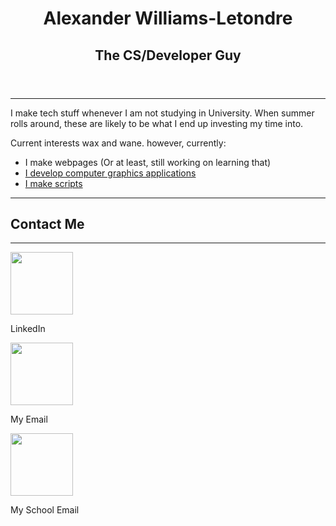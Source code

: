 <header>
  <h1 align="center">Alexander Williams-Letondre</h1>
  <h2 align="center">The CS/Developer Guy</h2>
</header>
<hr>
<body align="left">
  <div>
    <p>I make tech stuff whenever I am not studying in University. When summer rolls around, these are likely to be what I end up investing my time into.</p>
    <p>Current interests wax and wane. however, currently: </p>
    <ul>
      <li>
        I make webpages (Or at least, still working on learning that)
      </li>
      <li>
        <a href="https://github.com/Physlex/GPipe">I develop computer graphics applications</a> 
      </li>
      <li>
        <a href="https://github.com/Physlex/PythonOOD">I make scripts</a>
      </li>
    </ul>
  </div>
  <hr>
</body>
<footer align="left">
  <h2>Contact Me</h2>
  <hr>
    <a href="https://www.linkedin.com/in/alexander-williams-letondre-36a59020b/" target="_blank">
      <img src="https://user-images.githubusercontent.com/80188240/164322657-29d40f74-043d-4200-a9c1-f9900f3870e4.svg" style="width:100px;height100px;">
    </a>  
    <p>
     LinkedIn
    </p>
  </img>
    <a href="mailto:al.willet02@gmail.com" target="_blank">
    <img src="https://user-images.githubusercontent.com/80188240/164323266-d0f65c75-59d1-4c7d-bb7c-a437f2b06805.svg" style="width:100px;height100px;">
    </a>
    <p>
      My Email
    </p> 
  </img>
      <a href="mailto:a.williamsletondre@uleth.ca" target="_blank">
      <img src="https://user-images.githubusercontent.com/80188240/164323266-d0f65c75-59d1-4c7d-bb7c-a437f2b06805.svg" style="width:100px;height100px;">
      </a>
      <p>
        My School Email
      </p>
    </img>
</footer>
